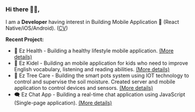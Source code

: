### Hi there 👋🏼,
I am a **Developer** having interest in Building Mobile Application 📱 (React Native/iOS/Android). ([CV](https://drive.google.com/file/d/1NUzlqL07E3JHV_PpdvgZ8A6lD4T-G1gO/))

**Recent Project:**
- 💑 Ez Health - Building a healthy lifestyle mobile application. [(More details)](https://github.com/ezratech/ezhealth)
- 📓 Ez Kidel - Building an mobile application for kids who need to improve English vocabulary, listening and reading abilities. [(More details)](https://github.com/ezratech/ezkidel)
- 🌱 Ez Tree Care - Building the smart pots system using IOT technology to control and supervise the soil moisture. Created server and mobile application to control devices and sensors. [(More details)](https://github.com/nguyensonhai/eztreecare)
- 🗨️ Ez Chat App - Building a real-time chat application using JavaScript (Single-page application). [(More details)](https://github.com/nguyensonhai/ezchatapp)
